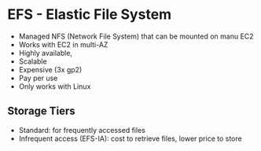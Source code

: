 # EFS - Elastic File System

* Managed NFS (Network File System) that can be mounted on manu EC2
* Works with EC2 in multi-AZ
* Highly available, 
* Scalable
* Expensive (3x gp2)
* Pay per use
* Only works with Linux 

## Storage Tiers
* Standard: for frequently accessed files
* Infrequent access (EFS-IA): cost to retrieve files, lower price to store